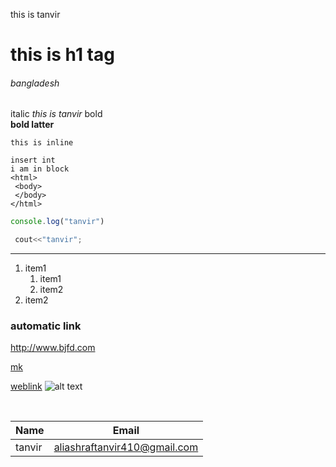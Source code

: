 <!-- markdown file -->
this is tanvir 
# this is h1 tag
###### bangladesh
italic
_this is tanvir_
bold <br>
__bold latter__

`this is inline`
```
insert int 
i am in block
<html>
 <body>
 </body>
</html>
```
```javascript
console.log("tanvir")
```
```c++
 cout<<"tanvir";
```

<hr>

1. item1
    1. item1
    2. item2
2. item2
### automatic link
http://www.bjfd.com

[mk](http://www.jfdjf.com)

[weblink](web_ink)
![alt text](image)


<!-- all link -->

[web_link]:http://djfd.com

<br/>

| Name | Email |
| ---- | ----- |
|tanvir| aliashraftanvir410@gmail.com |


<!-- table -->
